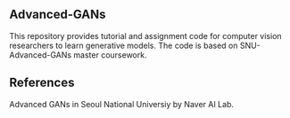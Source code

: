 ## Advanced-GANs
This repository provides tutorial and assignment code for computer vision researchers to learn generative models. 
The code is based on SNU-Advanced-GANs master coursework.

## References
Advanced GANs in Seoul National Universiy by Naver AI Lab.
